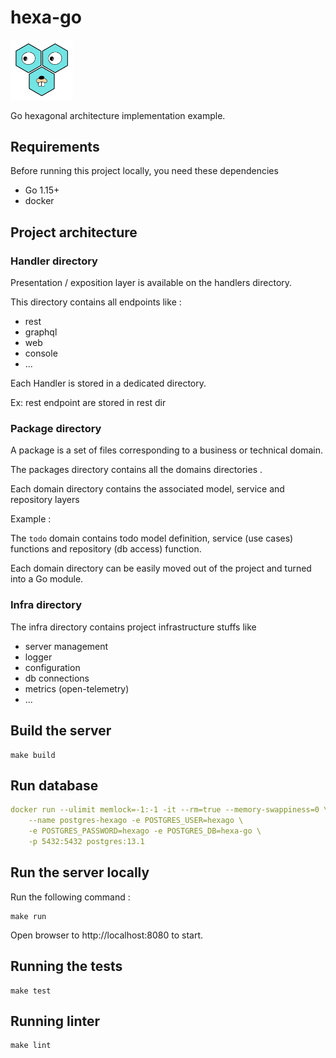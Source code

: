 # hexa-go

<img src="./logo.png" alt="logo" width="100">

Go hexagonal architecture implementation example.

## Requirements

Before running this project locally, you need these dependencies
- Go 1.15+
- docker

## Project architecture

### Handler directory

Presentation / exposition layer is available on the handlers directory.

This directory contains all endpoints like : 
- rest
- graphql
- web
- console
- ...

Each Handler is stored in a dedicated directory.

Ex: rest endpoint are stored in rest dir

### Package directory

A package is a set of files corresponding to a business or technical domain.

The packages directory contains all the domains directories .

Each domain directory contains the associated model, service and repository layers

Example :

The `todo` domain contains todo model definition, service (use cases) functions and repository (db access) function.

Each domain directory can be easily moved out of the project and turned into a Go module.

### Infra directory

The infra directory contains project infrastructure stuffs like
- server management
- logger
- configuration
- db connections
- metrics (open-telemetry)
- ...

## Build the server

```
make build
```

## Run database

```yaml
docker run --ulimit memlock=-1:-1 -it --rm=true --memory-swappiness=0 \
    --name postgres-hexago -e POSTGRES_USER=hexago \
    -e POSTGRES_PASSWORD=hexago -e POSTGRES_DB=hexa-go \
    -p 5432:5432 postgres:13.1
```

## Run the server locally

Run the following command :

```
make run
```

Open browser to http://localhost:8080 to start.

## Running the tests

```
make test
```

## Running linter

```
make lint
```
